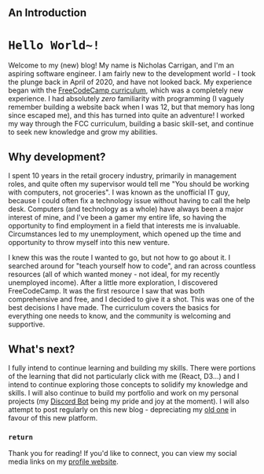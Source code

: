 ## An Introduction

# `Hello World~!`

Welcome to my (new) blog! My name is Nicholas Carrigan, and I'm an aspiring software engineer. I am fairly new to the development world - I took the plunge back in April of 2020, and have not looked back. My experience began with the [FreeCodeCamp curriculum](https://freecodecamp.org), which was a completely new experience. I had absolutely *zero* familiarity with programming (I vaguely remember building a website back when I was 12, but that memory has long since escaped me), and this has turned into quite an adventure! I worked my way through the FCC curriculum, building a basic skill-set, and continue to seek new knowledge and grow my abilities.

## Why development?

I spent 10 years in the retail grocery industry, primarily in management roles, and quite often my supervisor would tell me "You should be working with computers, not groceries". I was known as the unofficial IT guy, because I could often fix a technology issue without having to call the help desk. Computers (and technology as a whole) have always been a major interest of mine, and I've been a gamer my entire life, so having the opportunity to find employment in a field that interests me is invaluable. Circumstances led to my unemployment, which opened up the time and opportunity to throw myself into this new venture.

I knew this was the route I wanted to go, but not how to go about it. I searched around for "teach yourself how to code", and ran across countless resources (all of which wanted money - not ideal, for my recently unemployed income). After a little more exploration, I discovered FreeCodeCamp. It was the first resource I saw that was both comprehensive and free, and I decided to give it a shot. This was one of the best decisions I have made. The curriculum covers the basics for everything one needs to know, and the community is welcoming and supportive.

## What's next?

I fully intend to continue learning and building my skills. There were portions of the learning that did not particularly click with me (React, D3...) and I intend to continue exploring those concepts to solidify my knowledge and skills. I will also continue to build my portfolio and work on my personal projects (my [Discord Bot](https://www.nhcarrigan.com/discord-bot-documentation) being my pride and joy at the moment). I will also attempt to post regularly on this new blog - depreciating my [old one](https://github.com/nhcarrigan/Blog/tree/master/archived%20blog%20files) in favour of this new platform. 

### `return`

Thank you for reading! If you'd like to connect, you can view my social media links on my [profile website](https://www.nhcarrigan.com).